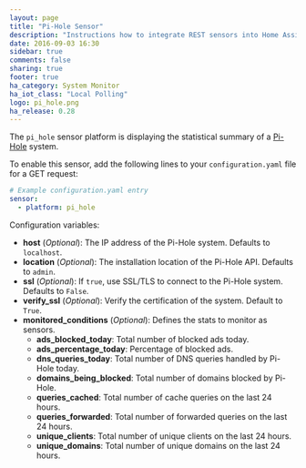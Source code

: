 ```yaml
---
layout: page
title: "Pi-Hole Sensor"
description: "Instructions how to integrate REST sensors into Home Assistant."
date: 2016-09-03 16:30
sidebar: true
comments: false
sharing: true
footer: true
ha_category: System Monitor
ha_iot_class: "Local Polling"
logo: pi_hole.png
ha_release: 0.28
---
```



The `pi_hole` sensor platform is displaying the statistical summary of a [Pi-Hole](https://pi-hole.net/) system.

To enable this sensor, add the following lines to your `configuration.yaml` file for a GET request:

```yaml
# Example configuration.yaml entry
sensor:
  - platform: pi_hole
```

Configuration variables:

- **host** (*Optional*): The IP address of the Pi-Hole system. Defaults to `localhost`.
- **location** (*Optional*): The installation location of the Pi-Hole API. Defaults to `admin`.
- **ssl** (*Optional*): If `true`, use SSL/TLS to connect to the Pi-Hole system. Defaults to `False`.
- **verify_ssl** (*Optional*): Verify the certification of the system. Default to `True`.
- **monitored_conditions** (*Optional*): Defines the stats to monitor as sensors.
  - **ads_blocked_today**: Total number of blocked ads today.
  - **ads_percentage_today**: Percentage of blocked ads.
  - **dns_queries_today**: Total number of DNS queries handled by Pi-Hole today.
  - **domains_being_blocked**: Total number of domains blocked by Pi-Hole.
  - **queries_cached**: Total number of cache queries on the last 24 hours.
  - **queries_forwarded**: Total number of forwarded queries on the last 24 hours.
  - **unique_clients**: Total number of unique clients on the last 24 hours.
  - **unique_domains**: Total number of unique domains on the last 24 hours.
